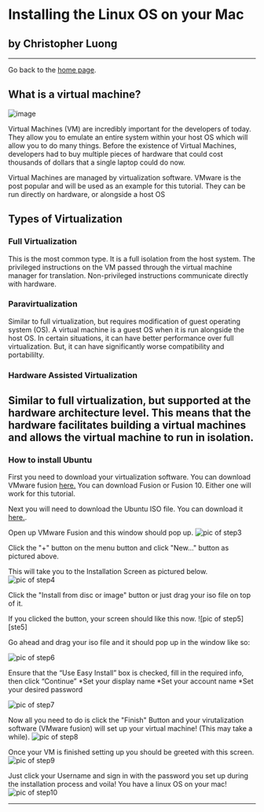 # **Installing the Linux OS on your Mac**
## by Christopher Luong
---

Go back to the [home page](/README.md/).

## **What is a virtual machine?**
![image](https://cdn1.macworld.co.uk/cmsdata/features/3637265/how_to_install_linux_on_mac_thumb800.jpg)

Virtual Machines (VM) are incredibly important for the developers of today. They allow you to emulate an entire system within your host OS which will
allow you to do many things. Before the existence of Virtual Machines, developers had to buy multiple pieces of hardware that could cost thousands of dollars that
a single laptop could do now.

Virtual Machines are managed by virtualization software. VMware is the post popular and will be used as an example for this tutorial.
They can be run directly on hardware, or alongside a host OS

## **Types of Virtualization**

### Full Virtualization
This is the most common type. It is a full isolation from the host system.
The privileged instructions on the VM passed through the virtual machine manager for translation.
Non-privileged instructions communicate directly with hardware.

### **Paravirtualization**
Similar to full virtualization, but requires modification of guest operating system (OS). A virtual machine is a guest OS when it is run alongside the host OS.
In certain situations, it can have better performance over full virtualization. But, it can have significantly worse compatibility and portabililty.

### **Hardware Assisted Virtualization**
Similar to full virtualization, but supported at the hardware architecture level. This means that the hardware facilitates building a virtual machines and allows the virtual machine to run in isolation.
---
### How to install Ubuntu
First you need to download your virtualization software. You can download VMware fusion [here.](https://www.vmware.com/products/fusion/fusion-evaluation.html) You can download Fusion or Fusion 10. Either one will work for this tutorial.

Next you will need to download the Ubuntu ISO file. You can download it [here.](https://www.ubuntu.com/download/desktop).

Open up VMware Fusion and this window should pop up.
![pic of step3][step3]

[step3]:https://github.com/chrisluong12/Digital-Concept-Tutorial/blob/master/images/Step3.png

Click the "+" button on the menu button and click "New..." button as pictured above.

This will take you to the Installation Screen as pictured below.
![pic of step4][step4]

[step4]:https://github.com/chrisluong12/Digital-Concept-Tutorial/blob/master/images/Step4.png

Click the "Install from disc or image" button or just drag your iso file on top of it.

If you clicked the button, your screen should like this now.
![pic of step5][ste5]

[step5]:https://github.com/chrisluong12/Digital-Concept-Tutorial/blob/master/images/Step5.png

Go ahead and drag your iso file and it should pop up in the window like so:

![pic of step6][step6]

[step6]:https://github.com/chrisluong12/Digital-Concept-Tutorial/blob/master/images/Step6.png

Ensure that the “Use Easy Install” box is checked, fill in the required info, then click “Continue”
  *Set your display name
  *Set your account name
  *Set your desired password

![pic of step7][step7]

[step7]:https://github.com/chrisluong12/Digital-Concept-Tutorial/blob/master/images/Step7.png

Now all you need to do is click the "Finish" Button and your virutalization software (VMware fusion) will set up your virtual machine! (This may take a while).
![pic of step8][step8]

[step8]:https://github.com/chrisluong12/Digital-Concept-Tutorial/blob/master/images/Step8.png

Once your VM is finished setting up you should be greeted with this screen.
![pic of step9][step9]

[step9]:https://github.com/chrisluong12/Digital-Concept-Tutorial/blob/master/images/Step9.png

Just click your Username and sign in with the password you set up during the installation process and voila! You have a linux OS on your mac!
![pic of step10][step10]

[step10]:https://github.com/chrisluong12/Digital-Concept-Tutorial/blob/master/images/Step10.png
---









